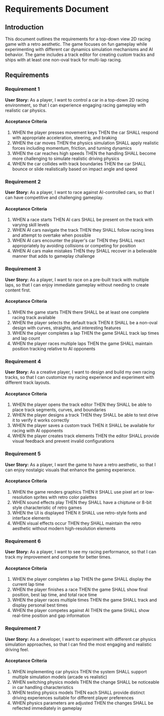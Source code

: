 # Requirements Document

## Introduction

This document outlines the requirements for a top-down view 2D racing game with a retro aesthetic. The game focuses on fun gameplay while experimenting with different car dynamics simulation mechanisms and AI behavior. The game includes a track editor for creating custom tracks and ships with at least one non-oval track for multi-lap racing.

## Requirements

### Requirement 1

**User Story:** As a player, I want to control a car in a top-down 2D racing environment, so that I can experience engaging racing gameplay with realistic car physics.

#### Acceptance Criteria

1. WHEN the player presses movement keys THEN the car SHALL respond with appropriate acceleration, steering, and braking
2. WHEN the car moves THEN the physics simulation SHALL apply realistic forces including momentum, friction, and turning dynamics
3. WHEN the car reaches high speeds THEN the handling SHALL become more challenging to simulate realistic driving physics
4. WHEN the car collides with track boundaries THEN the car SHALL bounce or slide realistically based on impact angle and speed

### Requirement 2

**User Story:** As a player, I want to race against AI-controlled cars, so that I can have competitive and challenging gameplay.

#### Acceptance Criteria

1. WHEN a race starts THEN AI cars SHALL be present on the track with varying skill levels
2. WHEN AI cars navigate the track THEN they SHALL follow racing lines and attempt to overtake when possible
3. WHEN AI cars encounter the player's car THEN they SHALL react appropriately by avoiding collisions or competing for position
4. WHEN AI cars make mistakes THEN they SHALL recover in a believable manner that adds to gameplay challenge

### Requirement 3

**User Story:** As a player, I want to race on a pre-built track with multiple laps, so that I can enjoy immediate gameplay without needing to create content first.

#### Acceptance Criteria

1. WHEN the game starts THEN there SHALL be at least one complete racing track available
2. WHEN the player selects the default track THEN it SHALL be a non-oval design with curves, straights, and interesting features
3. WHEN the player completes a lap THEN the game SHALL track lap times and lap count
4. WHEN the player races multiple laps THEN the game SHALL maintain position tracking relative to AI opponents

### Requirement 4

**User Story:** As a creative player, I want to design and build my own racing tracks, so that I can customize my racing experience and experiment with different track layouts.

#### Acceptance Criteria

1. WHEN the player opens the track editor THEN they SHALL be able to place track segments, curves, and boundaries
2. WHEN the player designs a track THEN they SHALL be able to test drive it to verify it works correctly
3. WHEN the player saves a custom track THEN it SHALL be available for racing with AI opponents
4. WHEN the player creates track elements THEN the editor SHALL provide visual feedback and prevent invalid configurations

### Requirement 5

**User Story:** As a player, I want the game to have a retro aesthetic, so that I can enjoy nostalgic visuals that enhance the gaming experience.

#### Acceptance Criteria

1. WHEN the game renders graphics THEN it SHALL use pixel art or low-resolution sprites with retro color palettes
2. WHEN sound effects play THEN they SHALL have a chiptune or 8-bit style characteristic of retro games
3. WHEN the UI is displayed THEN it SHALL use retro-style fonts and interface elements
4. WHEN visual effects occur THEN they SHALL maintain the retro aesthetic without modern high-resolution elements

### Requirement 6

**User Story:** As a player, I want to see my racing performance, so that I can track my improvement and compete for better times.

#### Acceptance Criteria

1. WHEN the player completes a lap THEN the game SHALL display the current lap time
2. WHEN the player finishes a race THEN the game SHALL show final position, best lap time, and total race time
3. WHEN the player races multiple times THEN the game SHALL track and display personal best times
4. WHEN the player competes against AI THEN the game SHALL show real-time position and gap information

### Requirement 7

**User Story:** As a developer, I want to experiment with different car physics simulation approaches, so that I can find the most engaging and realistic driving feel.

#### Acceptance Criteria

1. WHEN implementing car physics THEN the system SHALL support multiple simulation models (arcade vs realistic)
2. WHEN switching physics models THEN the change SHALL be noticeable in car handling characteristics
3. WHEN testing physics models THEN each SHALL provide distinct driving experiences suitable for different player preferences
4. WHEN physics parameters are adjusted THEN the changes SHALL be reflected immediately in gameplay
